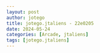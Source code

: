 ```yaml
---
layout: post
author: jotego
title: jotego.jtaliens - 22e0205
date: 2024-05-24
categories: [Arcade, jtaliens]
tags: [jotego.jtaliens]
---
```


